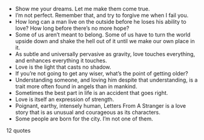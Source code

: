  - Show me your dreams. Let me make them come true.
 - I’m not perfect. Remember that, and try to forgive me when I fail you.
 - How long can a man live on the outside before he loses his ability to love? How long before there’s no more hope?
 - Some of us aren’t meant to belong. Some of us have to turn the world upside down and shake the hell out of it until we make our own place in it.
 - As subtle and universally pervasive as gravity, love touches everything, and enhances everything it touches.
 - Love is the light that casts no shadow.
 - If you’re not going to get any wiser, what’s the point of getting older?
 - Understanding someone, and loving him despite that understanding, is a trait more often found in angels than in mankind.
 - Sometimes the best part in life is an accident that goes right.
 - Love is itself an expression of strength.
 - Poignant, earthy, intensely human, Letters From A Stranger is a love story that is as unusual and courageous as its characters.
 - Some people are born for the city. I’m not one of them.

12 quotes